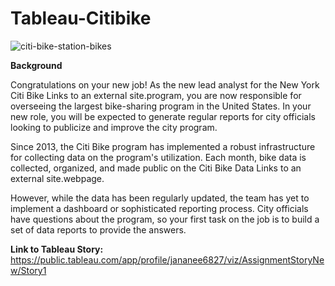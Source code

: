 # Tableau-Citibike

![citi-bike-station-bikes](https://user-images.githubusercontent.com/112193116/218818692-420baefa-5ef7-4993-bcbe-b72ae0bb40af.jpg)

**Background**

Congratulations on your new job! As the new lead analyst for the New York Citi Bike Links to an external site.program, you are now responsible for overseeing the largest bike-sharing program in the United States. In your new role, you will be expected to generate regular reports for city officials looking to publicize and improve the city program.

Since 2013, the Citi Bike program has implemented a robust infrastructure for collecting data on the program's utilization. Each month, bike data is collected, organized, and made public on the Citi Bike Data Links to an external site.webpage.

However, while the data has been regularly updated, the team has yet to implement a dashboard or sophisticated reporting process. City officials have questions about the program, so your first task on the job is to build a set of data reports to provide the answers.

**Link to Tableau Story:**
https://public.tableau.com/app/profile/jananee6827/viz/AssignmentStoryNew/Story1
